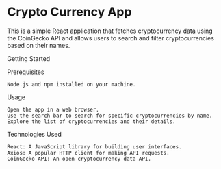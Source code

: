 # Crypto Currency App

This is a simple React application that fetches cryptocurrency data using the CoinGecko API and allows users to search and filter cryptocurrencies based on their names.

Getting Started

Prerequisites

    Node.js and npm installed on your machine.

Usage

    Open the app in a web browser.
    Use the search bar to search for specific cryptocurrencies by name.
    Explore the list of cryptocurrencies and their details.

Technologies Used

    React: A JavaScript library for building user interfaces.
    Axios: A popular HTTP client for making API requests.
    CoinGecko API: An open cryptocurrency data API.
